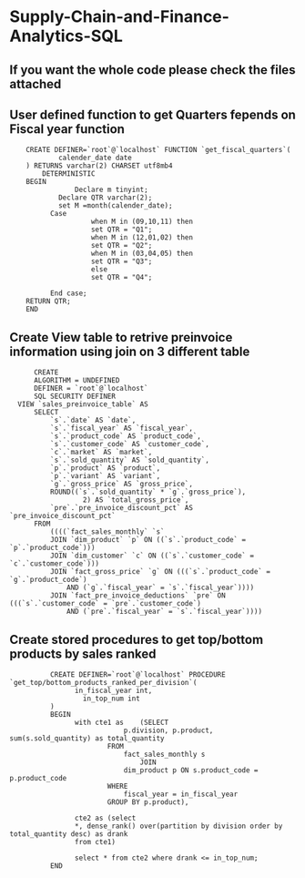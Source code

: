 # Supply-Chain-and-Finance-Analytics-SQL
## If you want the whole code please check the files attached
       
## User defined function to get Quarters fepends on Fiscal year function
        CREATE DEFINER=`root`@`localhost` FUNCTION `get_fiscal_quarters`(
        		calender_date date
        ) RETURNS varchar(2) CHARSET utf8mb4
            DETERMINISTIC
        BEGIN
        		    Declare m tinyint;
                Declare QTR varchar(2);
                set M =month(calender_date);
              Case
        				when M in (09,10,11) then
                        set QTR = "Q1";
                        when M in (12,01,02) then
                        set QTR = "Q2";
                        when M in (03,04,05) then
                        set QTR = "Q3";
                        else
                        set QTR = "Q4";
                
              End case;
        RETURN QTR;
        END
## Create View table to retrive preinvoice information using join on 3 different table

          CREATE 
          ALGORITHM = UNDEFINED 
          DEFINER = `root`@`localhost` 
          SQL SECURITY DEFINER
      VIEW `sales_preinvoice_table` AS
          SELECT 
              `s`.`date` AS `date`,
              `s`.`fiscal_year` AS `fiscal_year`,
              `s`.`product_code` AS `product_code`,
              `s`.`customer_code` AS `customer_code`,
              `c`.`market` AS `market`,
              `s`.`sold_quantity` AS `sold_quantity`,
              `p`.`product` AS `product`,
              `p`.`variant` AS `variant`,
              `g`.`gross_price` AS `gross_price`,
              ROUND((`s`.`sold_quantity` * `g`.`gross_price`),
                      2) AS `total_gross_price`,
              `pre`.`pre_invoice_discount_pct` AS `pre_invoice_discount_pct`
          FROM
              ((((`fact_sales_monthly` `s`
              JOIN `dim_product` `p` ON ((`s`.`product_code` = `p`.`product_code`)))
              JOIN `dim_customer` `c` ON ((`s`.`customer_code` = `c`.`customer_code`)))
              JOIN `fact_gross_price` `g` ON (((`s`.`product_code` = `g`.`product_code`)
                  AND (`g`.`fiscal_year` = `s`.`fiscal_year`))))
              JOIN `fact_pre_invoice_deductions` `pre` ON (((`s`.`customer_code` = `pre`.`customer_code`)
                  AND (`pre`.`fiscal_year` = `s`.`fiscal_year`))))

## Create stored procedures to get top/bottom products by sales ranked

              CREATE DEFINER=`root`@`localhost` PROCEDURE `get_top/bottom_products_ranked_per_division`(
              		in_fiscal_year int,
                      in_top_num int
              )
              BEGIN
              		with cte1 as	(SELECT 
              					p.division, p.product, sum(s.sold_quantity) as total_quantity
              				FROM
              					fact_sales_monthly s
              						JOIN
              					dim_product p ON s.product_code = p.product_code
              				WHERE
              					fiscal_year = in_fiscal_year
              				GROUP BY p.product),
              				
              		cte2 as	(select 
              		*, dense_rank() over(partition by division order by total_quantity desc) as drank
              		from cte1)
              
              		select * from cte2 where drank <= in_top_num;
              END

